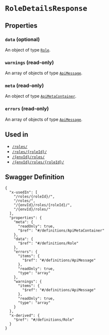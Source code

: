 # `RoleDetailsResponse` #







## Properties ##

### `data` (optional) ###




An object of type [`Role`](./../definitions/Role.mkd).



### `warnings` (read-only) ###




An array of 
objects of type [`ApiMessage`](./../definitions/ApiMessage.mkd).


### `meta` (read-only) ###




An object of type [`ApiMetaContainer`](./../definitions/ApiMetaContainer.mkd).



### `errors` (read-only) ###




An array of 
objects of type [`ApiMessage`](./../definitions/ApiMessage.mkd).




## Used in ##

  + [`/roles/`](./../rest/api/v1beta0/account/roles/)
  + [`/roles/{roleId}/`](./../rest/api/v1beta0/account/roles/{roleId}/)
  + [`/{envId}/roles/`](./../rest/api/v1beta0/user/{envId}/roles/)
  + [`/{envId}/roles/{roleId}/`](./../rest/api/v1beta0/user/{envId}/roles/{roleId}/)

## Swagger Definition ##

    {
      "x-usedIn": [
        "/roles/{roleId}/", 
        "/roles/", 
        "/{envId}/roles/{roleId}/", 
        "/{envId}/roles/"
      ], 
      "properties": {
        "meta": {
          "readOnly": true, 
          "$ref": "#/definitions/ApiMetaContainer"
        }, 
        "data": {
          "$ref": "#/definitions/Role"
        }, 
        "errors": {
          "items": {
            "$ref": "#/definitions/ApiMessage"
          }, 
          "readOnly": true, 
          "type": "array"
        }, 
        "warnings": {
          "items": {
            "$ref": "#/definitions/ApiMessage"
          }, 
          "readOnly": true, 
          "type": "array"
        }
      }, 
      "x-derived": {
        "$ref": "#/definitions/Role"
      }
    }
